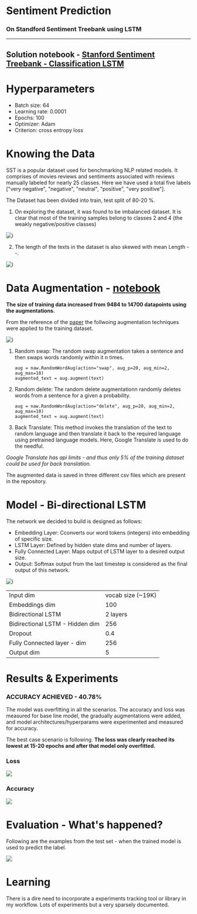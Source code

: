 # Sentiment Prediction
### On Standford Sentiment Treebank using LSTM

--------

## Solution notebook - [Stanford  Sentiment Treebank - Classification LSTM](https://github.com/namanphy/END2/blob/main/S5/Stanford_Sentiment_Treebank_Classification_LSTM.ipynb)

# Hyperparameters
- Batch size: 64
- Learning rate: 0.0001
- Epochs: 100
- Optimizer: Adam
- Criterion: cross entropy loss
 
# Knowing the Data
SST is a popular dataset used for benchmarking NLP related models. It comprises of movies reviews and sentiments associated with reviews manually labeled for nearly 25 classes. 
Here we have used a total five labels ["very negative", "negative", "neutral", "positive", "very positive"].

The Dataset has been divided into train, test split of 80-20 %.

1. On exploring the dataset, it was found to be imbalanced dataset. It is clear that most of the training samples belong to classes 2 and 4 (the weakly negative/positive classes)

![i](https://github.com/namanphy/END2/blob/main/S5/imgs/distribution-lables.png)

2. The length of the texts in the dataset is also skewed with mean Length --.

![i](https://github.com/namanphy/END2/blob/main/S5/imgs/distribution-lengths.png)


# Data Augmentation - [notebook](https://github.com/namanphy/END2/blob/main/S5/Data_Augmentation.ipynb)
**The size of training data increased from 9484 to 14700 datapoints using the augmentations.**

From the reference of the [paper]() the follwoing augmentation techniques were applied to the training dataset.

![i](https://github.com/namanphy/END2/blob/main/S5/imgs/chrome_ICcYdhQbYM.png)

1. Random swap: The random swap augmentation takes a sentence and then swaps words randomly within it n times.

    ```
    aug = naw.RandomWordAug(action="swap", aug_p=20, aug_min=2, aug_max=10)
    augmented_text = aug.augment(text)
    ```
2. Random delete: The random delete augmentationn randomly deletes words from a sentence for a given a probability.

    ```
    aug = naw.RandomWordAug(action="delete", aug_p=20, aug_min=2, aug_max=10)
    augmented_text = aug.augment(text)
    ```
3. Back Translate: This method invokes the translation of the text to random language and then translate it back to the required language using pretrained language models. Here, Google Translate is used to do the needful.

*Google Translate has api limits - and thus only 5% of the training dataset could be used for back translation.*

The augmented data is saved in three different csv files which are present in the repository.

# Model - Bi-directional LSTM

The network we decided to build is designed as follows:

- Embedding Layer: Cconverts our word tokens (integers) into embedding of specific size.
- LSTM Layer: Defined by hidden state dims and number of layers.
- Fully Connected Layer: Maps output of LSTM layer to a desired output size.
- Output: Softmax output from the last timestep is considered as the final output of this network.

![i](https://github.com/namanphy/END2/blob/main/S5/imgs/chrome_ImJOo4siM2.png)

| | |
|---|---|
|Input dim | vocab size (~19K)| 
|Embeddings dim | 100 |
| Bidirectional LSTM | 2 layers |
| Bidirectional LSTM - Hidden dim | 256 |
| Dropout | 0.4 |
| Fully Connected layer - dim | 256 |
| Output dim | 5 |


# Results & Experiments
### ACCURACY ACHIEVED - 40.78%

The model was overfitting in all the scenarios. The accuracy and loss was measured for base line
model, the gradually augmentations were added, and model architectures/hyperparams were experimented and measured for accuracy.

The best case scenario is following. **The loss was clearly reached its lowest at 15-20 epochs and after that model only overfitted.**

### Loss
![](https://github.com/namanphy/END2/blob/main/S5/imgs/loss.png)

### Accuracy
![](https://github.com/namanphy/END2/blob/main/S5/imgs/accuracy.png)

# Evaluation - What's happened?

Following are the examples from the test set - when the trained model is used to predict the label.

![](https://github.com/namanphy/END2/blob/main/S5/imgs/chrome_jndK7PXAyt.png)

# Learning
There is a dire need to incorporate a experiments tracking tool or library in my workflow. Lots of experiments but a very sparsely documented.
